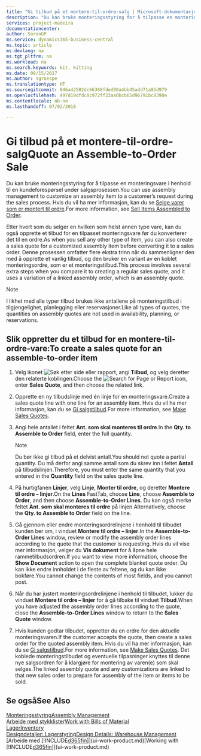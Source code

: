 ```yaml
---
title: "Gi tilbud på et montere-til-ordre-salg | Microsoft-dokumentasjon"
description: "Du kan bruke monteringsstyring for å tilpasse en monteringsvare i henhold til en kundeforespørsel under salgsprosessen."
services: project-madeira
documentationcenter: 
author: SorenGP
ms.service: dynamics365-business-central
ms.topic: article
ms.devlang: na
ms.tgt_pltfrm: na
ms.workload: na
ms.search.keywords: kit, kitting
ms.date: 08/15/2017
ms.author: sgroespe
ms.translationtype: HT
ms.sourcegitcommit: 046a42582dc66368fded90a4bb45add71a95d979
ms.openlocfilehash: 497d19dfdc8c972ff22aa0bcb65d96791bc8390e
ms.contentlocale: nb-no
ms.lasthandoff: 07/02/2018

---
```

# <a name="quote-an-assemble-to-order-sale"></a><span data-ttu-id="3a04a-103">Gi tilbud på et montere-til-ordre-salg</span><span class="sxs-lookup"><span data-stu-id="3a04a-103">Quote an Assemble-to-Order Sale</span></span>
<span data-ttu-id="3a04a-104">Du kan bruke monteringsstyring for å tilpasse en monteringsvare i henhold til en kundeforespørsel under salgsprosessen.</span><span class="sxs-lookup"><span data-stu-id="3a04a-104">You can use assembly management to customize an assembly item to a customer’s request during the sales process.</span></span> <span data-ttu-id="3a04a-105">Hvis du vil ha mer informasjon, kan du se [Selge varer som er montert til ordre](assembly-how-to-sell-items-assembled-to-order.md).</span><span class="sxs-lookup"><span data-stu-id="3a04a-105">For more information, see [Sell Items Assembled to Order](assembly-how-to-sell-items-assembled-to-order.md).</span></span>  

<span data-ttu-id="3a04a-106">Etter hvert som du selger en hvilken som helst annen type vare, kan du også opprette et tilbud for en tilpasset monteringsvare før du konverterer det til en ordre.</span><span class="sxs-lookup"><span data-stu-id="3a04a-106">As when you sell any other type of item, you can also create a sales quote for a customized assembly item before converting it to a sales order.</span></span> <span data-ttu-id="3a04a-107">Denne prosessen omfatter flere ekstra trinn når du sammenligner den med å opprette et vanlig tilbud, og den bruker en variant av en koblet monteringsordre, som er et monteringstilbud.</span><span class="sxs-lookup"><span data-stu-id="3a04a-107">This process involves several extra steps when you compare it to creating a regular sales quote, and it uses a variation of a linked assembly order, which is an assembly quote.</span></span>

> [!NOTE]  
>  <span data-ttu-id="3a04a-108">I likhet med alle typer tilbud brukes ikke antallene på monteringstilbud i tilgjengelighet, planlegging eller reservasjoner.</span><span class="sxs-lookup"><span data-stu-id="3a04a-108">Like all types of quotes, the quantities on assembly quotes are not used in availability, planning, or reservations.</span></span>  

## <a name="to-create-a-sales-quote-for-an-assemble-to-order-item"></a><span data-ttu-id="3a04a-109">Slik oppretter du et tilbud for en montere-til-ordre-vare:</span><span class="sxs-lookup"><span data-stu-id="3a04a-109">To create a sales quote for an assemble-to-order item</span></span>  
1.  <span data-ttu-id="3a04a-110">Velg ikonet ![Søk etter side eller rapport](media/ui-search/search_small.png "Søk etter side eller rapport"), angi **Tilbud**, og velg deretter den relaterte koblingen.</span><span class="sxs-lookup"><span data-stu-id="3a04a-110">Choose the ![Search for Page or Report](media/ui-search/search_small.png "Search for Page or Report icon") icon, enter **Sales Quote**, and then choose the related link.</span></span>  
2.  <span data-ttu-id="3a04a-111">Opprette en ny tilbudslinje med én linje for en monteringsvare.</span><span class="sxs-lookup"><span data-stu-id="3a04a-111">Create a sales quote line with one line for an assembly item.</span></span> <span data-ttu-id="3a04a-112">Hvis du vil ha mer informasjon, kan du se [Gi salgstilbud](sales-how-make-offers.md).</span><span class="sxs-lookup"><span data-stu-id="3a04a-112">For more information, see [Make Sales Quotes](sales-how-make-offers.md).</span></span>  
3.  <span data-ttu-id="3a04a-113">Angi hele antallet i feltet **Ant. som skal monteres til ordre**.</span><span class="sxs-lookup"><span data-stu-id="3a04a-113">In the **Qty. to Assemble to Order** field, enter the full quantity.</span></span>

    > [!NOTE]  
    >  <span data-ttu-id="3a04a-114">Du bør ikke gi tilbud på et delvist antall.</span><span class="sxs-lookup"><span data-stu-id="3a04a-114">You should not quote a partial quantity.</span></span> <span data-ttu-id="3a04a-115">Du må derfor angi samme antall som du skrev inn i feltet **Antall** på tilbudslinjen.</span><span class="sxs-lookup"><span data-stu-id="3a04a-115">Therefore, you must enter the same quantity that you entered in the **Quantity** field on the sales quote line.</span></span>  

4.  <span data-ttu-id="3a04a-116">På hurtigfanen **Linjer**, velg **Linje**, **Monter til ordre**, og deretter **Montere til ordre – linjer**.</span><span class="sxs-lookup"><span data-stu-id="3a04a-116">On the **Lines** FastTab, choose **Line**, choose **Assemble to Order**, and then choose **Assemble-to-Order Lines**.</span></span> <span data-ttu-id="3a04a-117">Du kan også merke feltet **Ant. som skal monteres til ordre** på linjen.</span><span class="sxs-lookup"><span data-stu-id="3a04a-117">Alternatively, choose the **Qty. to Assemble to Order** field on the line.</span></span>  
5.  <span data-ttu-id="3a04a-118">Gå gjennom eller endre monteringsordrelinjene i henhold til tilbudet kunden ber om, i vinduet **Montere til ordre – linjer**.</span><span class="sxs-lookup"><span data-stu-id="3a04a-118">In the **Assemble-to-Order Lines** window, review or modify the assembly order lines according to the quote that the customer is requesting.</span></span> <span data-ttu-id="3a04a-119">Hvis du vil vise mer informasjon, velger du **Vis dokument** for å åpne hele rammetilbudsordren.</span><span class="sxs-lookup"><span data-stu-id="3a04a-119">If you want to view more information, choose the **Show Document** action to open the complete blanket quote order.</span></span> <span data-ttu-id="3a04a-120">Du kan ikke endre innholdet i de fleste av feltene, og du kan ikke bokføre.</span><span class="sxs-lookup"><span data-stu-id="3a04a-120">You cannot change the contents of most fields, and you cannot post.</span></span>  
6.  <span data-ttu-id="3a04a-121">Når du har justert monteringsordrelinjene i henhold til tilbudet, lukker du vinduet **Montere til ordre – linjer** for å gå tilbake til vinduet **Tilbud**.</span><span class="sxs-lookup"><span data-stu-id="3a04a-121">When you have adjusted the assembly order lines according to the quote, close the **Assemble-to-Order Lines** window to return to the **Sales Quote** window.</span></span>  
7.  <span data-ttu-id="3a04a-122">Hvis kunden godtar tilbudet, oppretter du en ordre for den aktuelle monteringsvaren.</span><span class="sxs-lookup"><span data-stu-id="3a04a-122">If the customer accepts the quote, then create a sales order for the quoted assembly item.</span></span> <span data-ttu-id="3a04a-123">Hvis du vil ha mer informasjon, kan du se [Gi salgstilbud](sales-how-make-offers.md).</span><span class="sxs-lookup"><span data-stu-id="3a04a-123">For more information, see [Make Sales Quotes](sales-how-make-offers.md).</span></span> <span data-ttu-id="3a04a-124">Det koblede monteringstilbudet og eventuelle tilpasninger knyttes til denne nye salgsordren for å klargjøre for montering av varen(e) som skal selges.</span><span class="sxs-lookup"><span data-stu-id="3a04a-124">The linked assembly quote and any customizations are linked to that new sales order to prepare for assembly of the item or items to be sold.</span></span>  

## <a name="see-also"></a><span data-ttu-id="3a04a-125">Se også</span><span class="sxs-lookup"><span data-stu-id="3a04a-125">See Also</span></span>  
[<span data-ttu-id="3a04a-126">Monteringsstyring</span><span class="sxs-lookup"><span data-stu-id="3a04a-126">Assembly Management</span></span>](assembly-assemble-items.md)  
[<span data-ttu-id="3a04a-127">Arbeide med stykklister</span><span class="sxs-lookup"><span data-stu-id="3a04a-127">Work with Bills of Material</span></span>](inventory-how-work-BOMs.md)  
[<span data-ttu-id="3a04a-128">Lager</span><span class="sxs-lookup"><span data-stu-id="3a04a-128">Inventory</span></span>](inventory-manage-inventory.md)  
[<span data-ttu-id="3a04a-129">Designdetaljer: Lagerstyring</span><span class="sxs-lookup"><span data-stu-id="3a04a-129">Design Details: Warehouse Management</span></span>](design-details-warehouse-management.md)  
<span data-ttu-id="3a04a-130">[Arbeide med [!INCLUDE[d365fin](includes/d365fin_md.md)]](ui-work-product.md)</span><span class="sxs-lookup"><span data-stu-id="3a04a-130">[Working with [!INCLUDE[d365fin](includes/d365fin_md.md)]](ui-work-product.md)</span></span>

